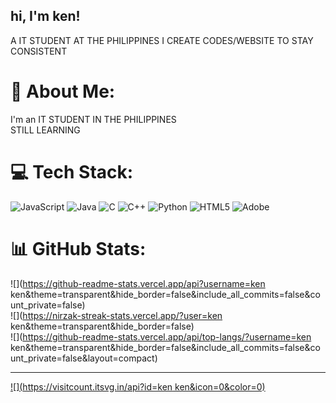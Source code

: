 ## hi, I'm ken!
A IT STUDENT AT THE PHILIPPINES 
I CREATE CODES/WEBSITE TO STAY CONSISTENT
# 💫 About Me:
I'm an IT STUDENT IN THE PHILIPPINES<br>STILL LEARNING <br>


# 💻 Tech Stack:
![JavaScript](https://img.shields.io/badge/javascript-%23323330.svg?style=for-the-badge&logo=javascript&logoColor=%23F7DF1E) ![Java](https://img.shields.io/badge/java-%23ED8B00.svg?style=for-the-badge&logo=openjdk&logoColor=white) ![C](https://img.shields.io/badge/c-%2300599C.svg?style=for-the-badge&logo=c&logoColor=white) ![C++](https://img.shields.io/badge/c++-%2300599C.svg?style=for-the-badge&logo=c%2B%2B&logoColor=white) ![Python](https://img.shields.io/badge/python-3670A0?style=for-the-badge&logo=python&logoColor=ffdd54) ![HTML5](https://img.shields.io/badge/html5-%23E34F26.svg?style=for-the-badge&logo=html5&logoColor=white) ![Adobe](https://img.shields.io/badge/adobe-%23FF0000.svg?style=for-the-badge&logo=adobe&logoColor=white)
# 📊 GitHub Stats:
![](https://github-readme-stats.vercel.app/api?username=ken ken&theme=transparent&hide_border=false&include_all_commits=false&count_private=false)<br/>
![](https://nirzak-streak-stats.vercel.app/?user=ken ken&theme=transparent&hide_border=false)<br/>
![](https://github-readme-stats.vercel.app/api/top-langs/?username=ken ken&theme=transparent&hide_border=false&include_all_commits=false&count_private=false&layout=compact)

---
[![](https://visitcount.itsvg.in/api?id=ken ken&icon=0&color=0)](https://visitcount.itsvg.in)

<!-- Proudly created with GPRM ( https://gprm.itsvg.in ) -->
